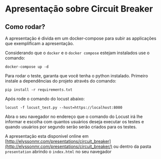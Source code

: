 Apresentação sobre Circuit Breaker
==================================


Como rodar?
-----------

A apresentação é divida em um docker-compose para subir as applicações que exemplificam a apresentação.

Considerando que o `docker` e o `docker compose` estejam instalados use o comando:

`docker-compose up -d`

Para rodar o teste, garanta que você tenha o python instalado. Primeiro instale a dependências do projeto através do comando:

`pip install -r requirements.txt`

Após rode o comando do locust abaixo:

`locust -f locust_test.py --host=https://localhost:8000`


Abra o seu navegador no endereço que o comando do Locust irá lhe informar e escolha com quantos usuários deseja executar os testes e quando usuários por segundo serão serão criados para os testes.


A apresentação esta disponivel online em [http://elyssonmr.com/presentations/circuit_breaker](http://elyssonmr.com/presentations/circuit_breaker/) ou dentro da pasta `presentation` abrindo o `index.html` no seu navegador
